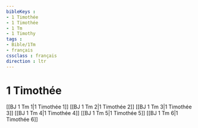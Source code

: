 ```yaml
---
bibleKeys : 
- 1 Timothée
- 1 Timothée
- 1 Tm
- 1 Timothy
tags : 
- Bible/1Tm
- français
cssclass : français
direction : ltr
---
```


# 1 Timothée

[[BJ 1 Tm 1|1 Timothée 1]]
[[BJ 1 Tm 2|1 Timothée 2]]
[[BJ 1 Tm 3|1 Timothée 3]]
[[BJ 1 Tm 4|1 Timothée 4]]
[[BJ 1 Tm 5|1 Timothée 5]]
[[BJ 1 Tm 6|1 Timothée 6]]

